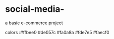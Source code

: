 # social-media-
a basic e-commerce project 

colors :#ffbee0
        #de057c
        #fa0a8a
        #fde7e5
        #faecf0